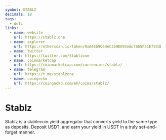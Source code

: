 ```yaml
---
symbol: STABLZ
decimals: 18
tags:
  - defi
links:
  - name: website
    url: https://stablz.one
  - name: explorer
    url: https://etherscan.io/token/0xA4Eb9C64eC359D093eAc7B65F51Ef933D6e5F7cd
  - name: twitter
    url: https://twitter.com/Stablzone
  - name: coinmarketcap
    url: https://coinmarketcap.com/currencies/stablz/
  - name: telegram
    url: https://t.me/stablzone
  - name: coingecko
    url: https://coingecko.com/en/coins/stablz/
---
```


# Stablz

Stablz is a stablecoin yield aggregator that converts yield to the same type as deposits. Deposit USDT, and earn your yield in USDT in a truly set-and-forget manner.
